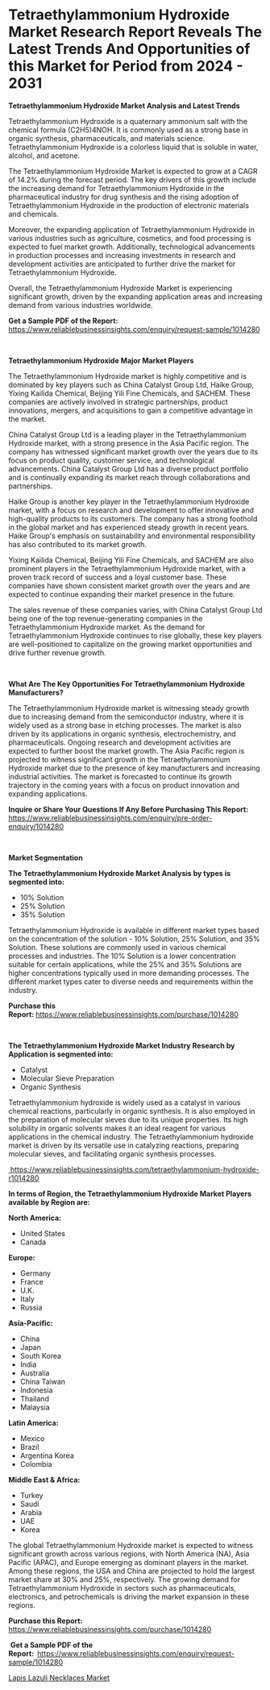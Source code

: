 <p><h1>Tetraethylammonium Hydroxide Market Research Report Reveals The Latest Trends And Opportunities of this Market for Period from 2024 - 2031</h1></p><p><strong>Tetraethylammonium Hydroxide Market Analysis and Latest Trends</strong></p>
<p><p>Tetraethylammonium Hydroxide is a quaternary ammonium salt with the chemical formula (C2H5)4NOH. It is commonly used as a strong base in organic synthesis, pharmaceuticals, and materials science. Tetraethylammonium Hydroxide is a colorless liquid that is soluble in water, alcohol, and acetone.</p><p>The Tetraethylammonium Hydroxide Market is expected to grow at a CAGR of 14.2% during the forecast period. The key drivers of this growth include the increasing demand for Tetraethylammonium Hydroxide in the pharmaceutical industry for drug synthesis and the rising adoption of Tetraethylammonium Hydroxide in the production of electronic materials and chemicals.</p><p>Moreover, the expanding application of Tetraethylammonium Hydroxide in various industries such as agriculture, cosmetics, and food processing is expected to fuel market growth. Additionally, technological advancements in production processes and increasing investments in research and development activities are anticipated to further drive the market for Tetraethylammonium Hydroxide.</p><p>Overall, the Tetraethylammonium Hydroxide Market is experiencing significant growth, driven by the expanding application areas and increasing demand from various industries worldwide.</p></p>
<p><strong>Get a Sample PDF of the Report:&nbsp;</strong> <a href="https://www.reliablebusinessinsights.com/enquiry/request-sample/1014280">https://www.reliablebusinessinsights.com/enquiry/request-sample/1014280</a></p>
<p>&nbsp;</p>
<p><strong>Tetraethylammonium Hydroxide Major Market Players</strong></p>
<p><p>The Tetraethylammonium Hydroxide market is highly competitive and is dominated by key players such as China Catalyst Group Ltd, Haike Group, Yixing Kailida Chemical, Beijing Yili Fine Chemicals, and SACHEM. These companies are actively involved in strategic partnerships, product innovations, mergers, and acquisitions to gain a competitive advantage in the market.</p><p>China Catalyst Group Ltd is a leading player in the Tetraethylammonium Hydroxide market, with a strong presence in the Asia Pacific region. The company has witnessed significant market growth over the years due to its focus on product quality, customer service, and technological advancements. China Catalyst Group Ltd has a diverse product portfolio and is continually expanding its market reach through collaborations and partnerships.</p><p>Haike Group is another key player in the Tetraethylammonium Hydroxide market, with a focus on research and development to offer innovative and high-quality products to its customers. The company has a strong foothold in the global market and has experienced steady growth in recent years. Haike Group's emphasis on sustainability and environmental responsibility has also contributed to its market growth.</p><p>Yixing Kailida Chemical, Beijing Yili Fine Chemicals, and SACHEM are also prominent players in the Tetraethylammonium Hydroxide market, with a proven track record of success and a loyal customer base. These companies have shown consistent market growth over the years and are expected to continue expanding their market presence in the future.</p><p>The sales revenue of these companies varies, with China Catalyst Group Ltd being one of the top revenue-generating companies in the Tetraethylammonium Hydroxide market. As the demand for Tetraethylammonium Hydroxide continues to rise globally, these key players are well-positioned to capitalize on the growing market opportunities and drive further revenue growth.</p></p>
<p>&nbsp;</p>
<p><strong>What Are The Key Opportunities For Tetraethylammonium Hydroxide Manufacturers?</strong></p>
<p><p>The Tetraethylammonium Hydroxide market is witnessing steady growth due to increasing demand from the semiconductor industry, where it is widely used as a strong base in etching processes. The market is also driven by its applications in organic synthesis, electrochemistry, and pharmaceuticals. Ongoing research and development activities are expected to further boost the market growth. The Asia Pacific region is projected to witness significant growth in the Tetraethylammonium Hydroxide market due to the presence of key manufacturers and increasing industrial activities. The market is forecasted to continue its growth trajectory in the coming years with a focus on product innovation and expanding applications.</p></p>
<p><strong>Inquire or Share Your Questions If Any Before Purchasing This Report:</strong> <a href="https://www.reliablebusinessinsights.com/enquiry/pre-order-enquiry/1014280">https://www.reliablebusinessinsights.com/enquiry/pre-order-enquiry/1014280</a></p>
<p>&nbsp;</p>
<p><strong>Market Segmentation</strong></p>
<p><strong>The Tetraethylammonium Hydroxide Market Analysis by types is segmented into:</strong></p>
<p><ul><li>10% Solution</li><li>25% Solution</li><li>35% Solution</li></ul></p>
<p><p>Tetraethylammonium Hydroxide is available in different market types based on the concentration of the solution - 10% Solution, 25% Solution, and 35% Solution. These solutions are commonly used in various chemical processes and industries. The 10% Solution is a lower concentration suitable for certain applications, while the 25% and 35% Solutions are higher concentrations typically used in more demanding processes. The different market types cater to diverse needs and requirements within the industry.</p></p>
<p><strong>Purchase this Report:&nbsp;</strong><a href="https://www.reliablebusinessinsights.com/purchase/1014280">https://www.reliablebusinessinsights.com/purchase/1014280</a></p>
<p>&nbsp;</p>
<p><strong>The Tetraethylammonium Hydroxide Market Industry Research by Application is segmented into:</strong></p>
<p><ul><li>Catalyst</li><li>Molecular Sieve Preparation</li><li>Organic Synthesis</li></ul></p>
<p><p>Tetraethylammonium hydroxide is widely used as a catalyst in various chemical reactions, particularly in organic synthesis. It is also employed in the preparation of molecular sieves due to its unique properties. Its high solubility in organic solvents makes it an ideal reagent for various applications in the chemical industry. The Tetraethylammonium hydroxide market is driven by its versatile use in catalyzing reactions, preparing molecular sieves, and facilitating organic synthesis processes.</p></p>
<p><a href="https://www.reliablebusinessinsights.com/tetraethylammonium-hydroxide-r1014280">&nbsp;https://www.reliablebusinessinsights.com/tetraethylammonium-hydroxide-r1014280</a></p>
<p><strong>In terms of Region, the Tetraethylammonium Hydroxide Market Players available by Region are:</strong></p>
<p>
    <p> <strong> North America: </strong>
        <ul>
            <li>United States</li>
            <li>Canada</li>
        </ul>
        </p> 
    <p> <strong> Europe: </strong>
        <ul>
            <li>Germany</li>
            <li>France</li>
            <li>U.K.</li>
            <li>Italy</li>
            <li>Russia</li>
        </ul>
        </p> 
    <p> <strong> Asia-Pacific: </strong>
        <ul>
            <li>China</li>
            <li>Japan</li>
            <li>South Korea</li>
            <li>India</li>
            <li>Australia</li>
            <li>China Taiwan</li>
            <li>Indonesia</li>
            <li>Thailand</li>
            <li>Malaysia</li>
        </ul>
        </p> 
    <p> <strong> Latin America: </strong>
        <ul>
            <li>Mexico</li>
            <li>Brazil</li>
            <li>Argentina Korea</li>
            <li>Colombia</li>
        </ul>
        </p> 
    <p> <strong> Middle East & Africa: </strong>
        <ul>
            <li>Turkey</li>
            <li>Saudi</li>
            <li>Arabia</li>
            <li>UAE</li>
            <li>Korea</li>
        </ul>
    </p>
    </p>
<p><p>The global Tetraethylammonium Hydroxide market is expected to witness significant growth across various regions, with North America (NA), Asia Pacific (APAC), and Europe emerging as dominant players in the market. Among these regions, the USA and China are projected to hold the largest market share at 30% and 25%, respectively. The growing demand for Tetraethylammonium Hydroxide in sectors such as pharmaceuticals, electronics, and petrochemicals is driving the market expansion in these regions.</p></p>
<p><strong>Purchase this Report: </strong><a href="https://www.reliablebusinessinsights.com/purchase/1014280">https://www.reliablebusinessinsights.com/purchase/1014280</a></p>
<p>&nbsp;<strong>Get a Sample PDF of the Report:&nbsp;&nbsp;</strong><a href="https://www.reliablebusinessinsights.com/enquiry/request-sample/1014280">https://www.reliablebusinessinsights.com/enquiry/request-sample/1014280</a></p>
<p><strong></strong></p>
<p><p><a href="https://github.com/FrankHernanXXfnf/Market-Research-Report-List-1/blob/main/lapis-lazuli-necklaces-market.md">Lapis Lazuli Necklaces Market</a></p></p>